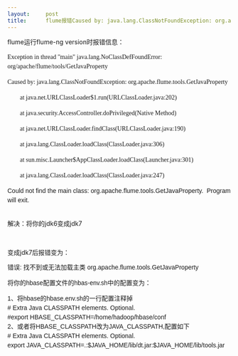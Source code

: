 ```yaml
---
layout:     post
title:      flume报错Caused by: java.lang.ClassNotFoundException: org.apache.flume.tools.GetJavaProperty
---
```

<div id="article_content" class="article_content clearfix csdn-tracking-statistics" data-pid="blog" data-mod="popu_307" data-dsm="post">
								            <link rel="stylesheet" href="https://csdnimg.cn/release/phoenix/template/css/ck_htmledit_views-f76675cdea.css">
						<div class="htmledit_views" id="content_views">
                
<p>flume运行flume-ng version时报错信息：</p>
<p></p>
<p style="font-family:'微软雅黑';font-size:14px;line-height:21px;">
<span lang="en-us" style="background-color:inherit;" xml:lang="en-us">Exception in thread "main" java.lang.NoClassDefFoundError: org/apache/flume/tools/GetJavaProperty</span></p>
<p style="font-family:'微软雅黑';font-size:14px;line-height:21px;">
<span lang="en-us" style="background-color:inherit;" xml:lang="en-us">Caused by: java.lang.ClassNotFoundException: org.apache.flume.tools.GetJavaProperty</span></p>
<p style="font-family:'微软雅黑';font-size:14px;line-height:21px;">
<span lang="en-us" style="background-color:inherit;" xml:lang="en-us">        at java.net.URLClassLoader$1.run(URLClassLoader.java:202)</span></p>
<p style="font-family:'微软雅黑';font-size:14px;line-height:21px;">
<span lang="en-us" style="background-color:inherit;" xml:lang="en-us">        at java.security.AccessController.doPrivileged(Native Method)</span></p>
<p style="font-family:'微软雅黑';font-size:14px;line-height:21px;">
<span lang="en-us" style="background-color:inherit;" xml:lang="en-us">        at java.net.URLClassLoader.findClass(URLClassLoader.java:190)</span></p>
<p style="font-family:'微软雅黑';font-size:14px;line-height:21px;">
<span lang="en-us" style="background-color:inherit;" xml:lang="en-us">        at java.lang.ClassLoader.loadClass(ClassLoader.java:306)</span></p>
<p style="font-family:'微软雅黑';font-size:14px;line-height:21px;">
<span lang="en-us" style="background-color:inherit;" xml:lang="en-us">        at sun.misc.Launcher$AppClassLoader.loadClass(Launcher.java:301)</span></p>
<p style="font-family:'微软雅黑';font-size:14px;line-height:21px;">
<span lang="en-us" style="background-color:inherit;" xml:lang="en-us">        at java.lang.ClassLoader.loadClass(ClassLoader.java:247)</span></p>
<p style="font-family:'微软雅黑';font-size:14px;line-height:21px;">
<span lang="en-us" style="background-color:inherit;" xml:lang="en-us"></span></p>
<div style="font-family:'微软雅黑';font-size:14px;line-height:21px;"><span lang="en-us" style="background-color:inherit;font-family:Calibri, sans-serif;font-size:10.5pt;" xml:lang="en-us">Could not find the main class: org.apache.flume.tools.GetJavaProperty.  Program will exit.</span></div>
<br><p>解决：将你的jdk6变成jdk7</p>
<p><br></p>
<p>变成jdk7后报错变为：</p>
<p><span style="font-size:10.5pt;line-height:21px;font-family:'宋体';">错误</span><span lang="en-us" style="font-family:Calibri, sans-serif;font-size:10.5pt;line-height:21px;" xml:lang="en-us">: </span><span style="font-size:10.5pt;line-height:21px;font-family:'宋体';">找不到或无法加载主类</span><span lang="en-us" style="font-family:Calibri, sans-serif;font-size:10.5pt;line-height:21px;" xml:lang="en-us"> org.apache.flume.tools.GetJavaProperty</span><br></p>
<p><span lang="en-us" style="font-family:Calibri, sans-serif;font-size:10.5pt;line-height:21px;" xml:lang="en-us">将你的hbase配置文件的hbas-env.sh中的配置变为：</span></p>
<p><span lang="en-us" style="font-family:Calibri, sans-serif;font-size:10.5pt;line-height:21px;" xml:lang="en-us"></span></p>
<div style="font-family:Calibri, sans-serif;font-size:14px;line-height:21px;"><span lang="en-us" style="background-color:inherit;font-size:10.5pt;" xml:lang="en-us">1、将hbase的hbase.env.sh的一行配置注释掉</span></div>
<div style="font-family:Calibri, sans-serif;font-size:14px;line-height:21px;"><span lang="en-us" style="background-color:inherit;font-size:10.5pt;" xml:lang="en-us"># Extra Java CLASSPATH elements. Optional.</span></div>
<div style="font-family:Calibri, sans-serif;font-size:14px;line-height:21px;"><span lang="en-us" style="background-color:inherit;font-size:10.5pt;" xml:lang="en-us">#export HBASE_CLASSPATH=/home/hadoop/hbase/conf</span></div>
<div style="font-family:Calibri, sans-serif;font-size:14px;line-height:21px;"><span lang="en-us" style="background-color:inherit;font-size:10.5pt;" xml:lang="en-us">2、或者将</span><span style="line-height:1.5;">HBASE_CLASSPATH改为JAVA_CLASSPATH,配置如下</span></div>
<div style="font-family:Calibri, sans-serif;font-size:14px;line-height:21px;">
<div><span lang="en-us" style="background-color:inherit;font-size:10.5pt;" xml:lang="en-us"># Extra Java CLASSPATH elements. Optional.</span></div>
<div>export JAVA_CLASSPATH=.:$JAVA_HOME/lib/dt.jar:$JAVA_HOME/lib/tools.jar</div>
</div>
<br><p></p>
            </div>
                </div>